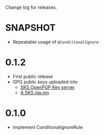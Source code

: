 Change log for releases.

# SNAPSHOT

* Repeatable usage of `@ConditionalIgnore`

# 0.1.2

* First public release
* GPG public keys uploaded into 
  * [SKS OpenPGP Key server](http://keys.gnupg.net)
  * [A.SKS.jda.mn](http://pool.sks-keyservers.net)

# 0.1.0

* Implement ConditionalIgnoreRule
